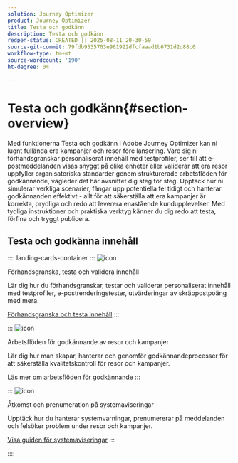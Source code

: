 ```yaml
---
solution: Journey Optimizer
product: Journey Optimizer
title: Testa och godkänn
description: Testa och godkänn
redpen-status: CREATED_||_2025-08-11_20-30-59
source-git-commit: 79fdb9535703e961922dfcfaaad1b6731d2d88c0
workflow-type: tm+mt
source-wordcount: '190'
ht-degree: 0%

---
```



# Testa och godkänn{#section-overview}

Med funktionerna Testa och godkänn i Adobe Journey Optimizer kan ni lugnt fullända era kampanjer och resor före lansering. Vare sig ni förhandsgranskar personaliserat innehåll med testprofiler, ser till att e-postmeddelanden visas snyggt på olika enheter eller validerar att era resor uppfyller organisatoriska standarder genom strukturerade arbetsflöden för godkännande, vägleder det här avsnittet dig steg för steg. Upptäck hur ni simulerar verkliga scenarier, fångar upp potentiella fel tidigt och hanterar godkännanden effektivt - allt för att säkerställa att era kampanjer är korrekta, prydliga och redo att leverera enastående kundupplevelser. Med tydliga instruktioner och praktiska verktyg känner du dig redo att testa, förfina och tryggt publicera.

## Testa och godkänna innehåll

:::: landing-cards-container
:::
![icon](https://cdn.experienceleague.adobe.com/icons/list-check.svg?lang=sv-SE)

Förhandsgranska, testa och validera innehåll

Lär dig hur du förhandsgranskar, testar och validerar personaliserat innehåll med testprofiler, e-postrenderingstester, utvärderingar av skräppostpoäng med mera.

[Förhandsgranska och testa innehåll](preview-test-landing-page.md)
:::

:::
![icon](https://cdn.experienceleague.adobe.com/icons/gear.svg?lang=sv-SE)

Arbetsflöden för godkännande av resor och kampanjer

Lär dig hur man skapar, hanterar och genomför godkännandeprocesser för att säkerställa kvalitetskontroll för resor och kampanjer.

[Läs mer om arbetsflöden för godkännande](approve-landing-page.md)
:::

:::
![icon](https://cdn.experienceleague.adobe.com/icons/bell.svg?lang=sv-SE)

Åtkomst och prenumeration på systemaviseringar

Upptäck hur du hanterar systemvarningar, prenumererar på meddelanden och felsöker problem under resor och kampanjer.

[Visa guiden för systemaviseringar](../using/reports/alerts.md)
:::

::::
